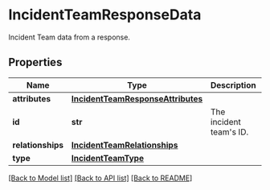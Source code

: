 # IncidentTeamResponseData

Incident Team data from a response.

## Properties
Name | Type | Description | Notes
------------ | ------------- | ------------- | -------------
**attributes** | [**IncidentTeamResponseAttributes**](IncidentTeamResponseAttributes.md) |  | [optional] 
**id** | **str** | The incident team&#39;s ID. | [optional] 
**relationships** | [**IncidentTeamRelationships**](IncidentTeamRelationships.md) |  | [optional] 
**type** | [**IncidentTeamType**](IncidentTeamType.md) |  | [optional] 

[[Back to Model list]](README.md#documentation-for-models) [[Back to API list]](README.md#documentation-for-api-endpoints) [[Back to README]](README.md)


